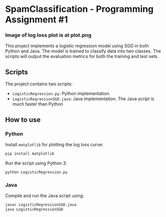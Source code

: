 # SpamClassification - Programming Assignment #1
### Image of log loss plot is at plot.png

This project implements a logistic regression model using SGD in both Python and Java. The model is trained to classify data into two classes. The scripts will output the evaluation metrics for both the training and test sets.

## Scripts

The project contains two scripts:
- `LogisticRegression.py`: Python implementation.
- `LogisticRegressionSGD.java`: Java implementation. The Java script is much faster than Python

## How to use

### Python

Install `matplotlib` for plotting the log loss curve:

```bash
pip install matplotlib
```

Run the script using Python 3:

```bash
python LogisticRegression.py
```

### Java

Compile and run the Java script using:

```bash
javac LogisticRegressionSGD.java
java LogisticRegressionSGD
```